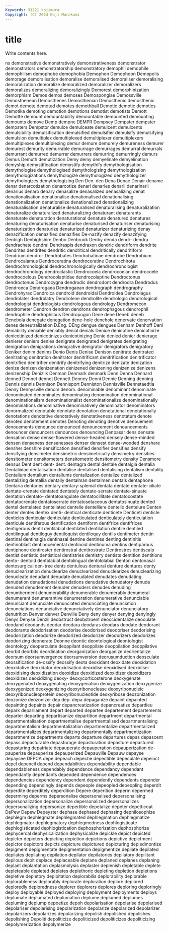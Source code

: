 ```yaml
---
Keywords: 31221 kojimura
Copyright: (C) 2024 Koji Murakami
---
```


# title

Write contents here.



ns demonstrative
demonstratively demonstrativeness demonstrator demonstrators demonstratorship demonstratory demophil demophile demophilism demophobe
demophobia Demophon Demophoon Demopolis demorage demoralisation demoralise demoralised demoraliser demoralising
demoralization demoralize demoralized demoralizer demoralizers demoralizes demoralizing demoralizingly Demorest demorphinization
demorphism Demos demos demoses Demospongiae Demossville Demosthenean Demosthenes Demosthenian Demosthenic
demosthenic demot demote demoted demotes demothball Demotic demotic demotics Demotika
demoting demotion demotions demotist demotists Demott Demotte demount demountability demountable
demounted demounting demounts demove Demp dempne DEMPR Dempsey Dempster dempster
dempsters Dempstor demulce demulceate demulcent demulcents demulsibility demulsification demulsified demulsifier
demulsify demulsifying demulsion demultiplex demultiplexed demultiplexer demultiplexers demultiplexes demultiplexing demur
demure demurely demureness demurer demurest demurity demurrable demurrage demurrages demurral
demurrals demurrant demurred demurrer demurrers demurring demurringly demurs Demus Demuth
demutization Demy demy demyelinate demyelination demyship demystification demystify demythify demythologisation
demythologise demythologised demythologising demythologization demythologizations demythologize demythologized demythologizer demythologizes demythologizing
Den Den. den Dena Denae Denair dename denar denarcotization denarcotize
denari denaries denarii denarinarii denarius denaro denary denasalize denasalized denasalizing
denat denationalisation denationalise denationalised denationalising denationalization denationalize denationalized denationalizing denaturalisation
denaturalise denaturalised denaturalising denaturalization denaturalize denaturalized denaturalizing denaturant denaturants denaturate
denaturation denaturational denature denatured denatures denaturing denaturisation denaturise denaturised denaturiser
denaturising denaturization denaturize denaturized denaturizer denaturizing denay denazification denazified denazifies
De-nazify denazify denazifying Denbigh Denbighshire Denbo Denbrook Denby denda dendr-
dendra dendrachate dendral Dendraspis dendraxon dendric dendriform dendrite Dendrites dendrites
dendritic dendritical dendritically dendritiform Dendrium dendro- Dendrobates Dendrobatinae dendrobe Dendrobium
Dendrocalamus Dendroceratina dendroceratine Dendrochirota dendrochronological dendrochronologically dendrochronologist dendrochronology dendroclastic Dendrocoela
dendrocoelan dendrocoele dendrocoelous Dendrocolaptidae dendrocolaptine Dendroctonus dendroctonus Dendrocygna dendrodic dendrodont
dendrodra Dendrodus Dendroeca Dendrogaea Dendrogaean dendrograph dendrography Dendrohyrax Dendroica dendroid
dendroidal Dendroidea Dendrolagus dendrolater dendrolatry Dendrolene dendrolite dendrologic dendrological dendrologist
dendrologists dendrologous dendrology Dendromecon dendrometer Dendron dendron dendrons dendrophagous dendrophil
dendrophile dendrophilous Dendropogon Dene dene Deneb deneb Denebola denegate denegation
dene-hole denehole denervate denervation denes deneutralization D.Eng. DEng dengue dengues
Denham Denhoff Deni deniability deniable deniably denial denials Denice denicotine
denicotinize denicotinized denicotinizes denicotinizing Denie denied denier denierage denierer deniers
denies denigrate denigrated denigrates denigrating denigration denigrations denigrative denigrator denigrators
denigratory Deniker denim denims Denio Denis Denise Denison denitrate denitrated
denitrating denitration denitrator denitrificant denitrification denitrificator denitrified denitrifier denitrify denitrifying
denitrize denizate denization denize denizen denizenation denizened denizening denizenize denizens
denizenship Denizlik Denman Denmark denmark Denn Denna Dennard denned Dennet
dennet Dennett Denney Denni Dennie Denning denning Dennis dennis Dennison
Dennisport Denniston Dennisville Dennstaedtia Denny Dennysville denom denom. denominable denominant
denominate denominated denominates denominating denomination denominational denominationalism denominationalist denominationalize denominationally
denominations denominative denominatively denominator denominators denormalized denotable denotate denotation denotational
denotationally denotations denotative denotatively denotativeness denotatum denote denoted denotement denotes
Denoting denoting denotive denouement denouements denounce denounced denouncement denouncements denouncer
denouncers denounces denouncing Denpasar dens densate densation dense dense-flowered dense-headed
densely dense-minded densen denseness densenesses denser densest dense-wooded denshare densher
denshire densification densified densifier densifies densify densifying densimeter densimetric densimetrically
densimetry densities densitometer densitometers densitometric densitometry density Densmore densus Dent
dent dent- dent. dentagra dental dentale dentalgia dentalia Dentaliidae dentalisation
dentalise dentalised dentalising dentalism dentality Dentalium dentalium dentaliums dentalization dentalize
dentalized dentalizing dentallia dentally dentalman dentalmen dentals dentaphone Dentaria dentaries
dentary dentary-splenial dentata dentate dentate-ciliate dentate-crenate dentated dentately dentate-serrate dentate-sinuate
dentation dentato- dentatoangulate dentatocillitate dentatocostate dentatocrenate dentatoserrate dentatosetaceous dentatosinuate dented
dentel dentelated dentellated dentelle dentelliere dentello dentelure Denten denter dentes
dentex denti- dentical denticate denticete Denticeti denticle denticles denticular denticulate
denticulated denticulately denticulation denticule dentiferous dentification dentiform dentifrice dentifrices dentigerous
dentil dentilabial dentilated dentilation dentile dentiled dentilingual dentiloguy dentiloquist dentiloquy
dentils dentimeter dentin dentinal dentinalgia dentinasal dentine dentines denting dentinitis
dentinoblast dentinocemental dentinoid dentinoma dentins dentiparous dentiphone dentiroster dentirostral dentirostrate
Dentirostres dentiscalp dentist dentistic dentistical dentistries dentistry dentists dentition dentitions
dento- dentoid dentolabial dentolingual dentololabial Denton dentonasal dentosurgical den-tree dents
dentulous dentural denture dentures denty denuclearization denuclearize denuclearized denuclearizes denuclearizing
denucleate denudant denudate denudated denudates denudating denudation denudational denudations denudative
denudatory denude denuded denudement denuder denuders denudes denuding denumberment denumerability
denumerable denumerably denumeral denumerant denumerantive denumeration denumerative denunciable denunciant denunciate
denunciated denunciating denunciation denunciations denunciative denunciatively denunciator denunciatory denutrition Denver
denver Denville Deny deny denyer denying denyingly Denys Denyse Denzil
deobstruct deobstruent deoccidentalize deoculate deodand deodands deodar deodara deodaras deodars
deodate deodorant deodorants deodorisation deodorise deodorised deodoriser deodorising deodorization deodorize
deodorized deodorizer deodorizers deodorizes deodorizing deonerate Deonne deontic deontological deontologist
deontology deoperculate deoppilant deoppilate deoppilation deoppilative deorbit deorbits deordination deorganization
deorganize deorientalize deorsum deorsumvergence deorsumversion deorusumduction deosculate deossification de-ossify deossify
deota deoxidant deoxidate deoxidation deoxidative deoxidator deoxidisation deoxidise deoxidised deoxidiser
deoxidising deoxidization deoxidize deoxidized deoxidizer deoxidizers deoxidizes deoxidizing deoxy- deoxycorticosterone
deoxygenate deoxygenated deoxygenating deoxygenation deoxygenization deoxygenize deoxygenized deoxygenizing deoxyribonuclease deoxyribonucleic
deoxyribonucleoprotein deoxyribonucleotide deoxyribose deozonization deozonize deozonizer dep dep. depa depaganize
depaint depainted depainting depaints depair depancreatization depancreatize depardieu depark deparliament
depart departed departee departement departements departer departing departisanize departition department
departmental departmentalisation departmentalise departmentalised departmentalising departmentalism departmentalization departmentalize departmentalized departmentalizes
departmentalizing departmentally departmentization departmentize departments departs departure departures depas depascent
depass depasturable depasturage depasturation depasture depastured depasturing depatriate depauperate depauperation
depauperization de-pauperize depauperize depauperized Depauville Depauw depayse depaysee DEPCA depe
depeach depeche depectible depeculate depeinct depel depencil depend dependabilities dependability
dependable dependableness dependably dependance dependancy dependant dependantly dependants depended dependence
dependences dependencies dependency dependent dependently dependents depender depending dependingly depends
depeople depeopled depeopling deperdit deperdite deperditely deperdition Depere deperition deperm
depermed deperming deperms depersonalise depersonalised depersonalising depersonalization depersonalize depersonalized depersonalizes
depersonalizing depersonize depertible depetalize depeter depetticoat DePew Depew Depeyster dephase
dephased dephasing dephilosophize dephlegm dephlegmate dephlegmated dephlegmation dephlegmatize dephlegmator dephlegmatory
dephlegmedness dephlogisticate dephlogisticated dephlogistication dephosphorization dephosphorize dephycercal dephysicalization dephysicalize depickle
depict depicted depicter depicters depicting depiction depictions depictive depictment depictor
depictors depicts depicture depictured depicturing depiedmontize depigment depigmentate depigmentation depigmentize
depilate depilated depilates depilating depilation depilator depilatories depilatory depilitant depilous
depit deplace deplaceable deplane deplaned deplanes deplaning deplant deplantation deplasmolysis
deplaster deplenish depletable deplete depleteable depleted depletes deplethoric depleting depletion
depletions depletive depletory deploitation deplorabilia deplorability deplorable deplorableness deplorably deplorate
deploration deplore deplored deploredly deploredness deplorer deplorers deplores deploring deploringly
deploy deployable deployed deploying deployment deployments deploys deplumate deplumated deplumation
deplume deplumed deplumes depluming deplump depoetize depoh depolarisation depolarise depolarised
depolariser depolarising depolarization depolarize depolarized depolarizer depolarizers depolarizes depolarizing depolish
depolished depolishes depolishing Depoliti depoliticize depoliticized depoliticizes depoliticizing depolymerization depolymerize
